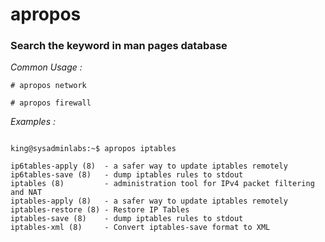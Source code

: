 
# apropos

### Search the keyword in man pages database


*Common Usage :* 

```
# apropos network

# apropos firewall
```

*Examples :*

```

king@sysadminlabs:~$ apropos iptables

ip6tables-apply (8)  - a safer way to update iptables remotely
ip6tables-save (8)   - dump iptables rules to stdout
iptables (8)         - administration tool for IPv4 packet filtering and NAT
iptables-apply (8)   - a safer way to update iptables remotely
iptables-restore (8) - Restore IP Tables
iptables-save (8)    - dump iptables rules to stdout
iptables-xml (8)     - Convert iptables-save format to XML

```
